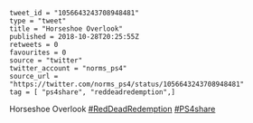 ```
tweet_id = "1056643243708948481"
type = "tweet"
title = "Horseshoe Overlook"
published = 2018-10-28T20:25:55Z
retweets = 0
favourites = 0
source = "twitter"
twitter_account = "norms_ps4"
source_url = "https://twitter.com/norms_ps4/status/1056643243708948481"
tag = [ "ps4share", "reddeadredemption",]
```

Horseshoe Overlook [#RedDeadRedemption](/tags/reddeadredemption/) [#PS4share](/tags/ps4share/)

<p class='image'><img src='http://mnf.m17s.net/2018/10/28/DqnzbbMXcAEPHDI.jpg' alt=''></p>

